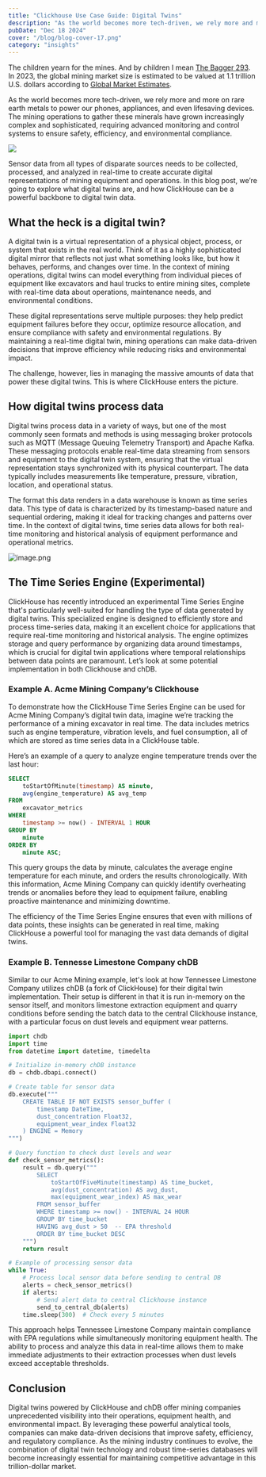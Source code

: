```yaml
---
title: "Clickhouse Use Case Guide: Digital Twins"
description: "As the world becomes more tech-driven, we rely more and more on rare earth metals to power our phones, appliances, and even lifesaving devices. The mining operations to gather these minerals have grown increasingly complex and sophisticated."
pubDate: "Dec 18 2024"
cover: "/blog/blog-cover-17.png"
category: "insights"
---
```


The children yearn for the mines. And by children I mean [The Bagger 293](https://en.wikipedia.org/wiki/Bagger_293). In 2023, the global mining market size is estimated to be valued at 1.1 trillion U.S. dollars according to [Global Market Estimates](https://www.globalmarketestimates.com/market-report/mining-market-3926). 

As the world becomes more tech-driven, we rely more and more on rare earth metals to power our phones, appliances, and even lifesaving devices. The mining operations to gather these minerals have grown increasingly complex and sophisticated, requiring advanced monitoring and control systems to ensure safety, efficiency, and environmental compliance. 

![](/blog/excavator.jpg)

Sensor data from all types of disparate sources needs to be collected, processed, and analyzed in real-time to create accurate digital representations of mining equipment and operations. In this blog post, we’re going to explore what digital twins are, and how ClickHouse can be a powerful backbone to digital twin data.

## What the heck is a digital twin?

A digital twin is a virtual representation of a physical object, process, or system that exists in the real world. Think of it as a highly sophisticated digital mirror that reflects not just what something looks like, but how it behaves, performs, and changes over time. In the context of mining operations, digital twins can model everything from individual pieces of equipment like excavators and haul trucks to entire mining sites, complete with real-time data about operations, maintenance needs, and environmental conditions.

These digital representations serve multiple purposes: they help predict equipment failures before they occur, optimize resource allocation, and ensure compliance with safety and environmental regulations. By maintaining a real-time digital twin, mining operations can make data-driven decisions that improve efficiency while reducing risks and environmental impact.

The challenge, however, lies in managing the massive amounts of data that power these digital twins. This is where ClickHouse enters the picture.

## How digital twins process data

Digital twins process data in a variety of ways, but one of the most commonly seen formats and methods is using messaging broker protocols such as MQTT (Message Queuing Telemetry Transport) and Apache Kafka. These messaging protocols enable real-time data streaming from sensors and equipment to the digital twin system, ensuring that the virtual representation stays synchronized with its physical counterpart. The data typically includes measurements like temperature, pressure, vibration, location, and operational status.

The format this data renders in a data warehouse is known as time series data. This type of data is characterized by its timestamp-based nature and sequential ordering, making it ideal for tracking changes and patterns over time. In the context of digital twins, time series data allows for both real-time monitoring and historical analysis of equipment performance and operational metrics.

![image.png](/blog/time-series-chart.png)

## The Time Series Engine (Experimental)

ClickHouse has recently introduced an experimental Time Series Engine that's particularly well-suited for handling the type of data generated by digital twins. This specialized engine is designed to efficiently store and process time-series data, making it an excellent choice for applications that require real-time monitoring and historical analysis. The engine optimizes storage and query performance by organizing data around timestamps, which is crucial for digital twin applications where temporal relationships between data points are paramount. Let’s look at some potential implementation in both Clickhouse and chDB. 

### Example A. Acme Mining Company’s Clickhouse

To demonstrate how the ClickHouse Time Series Engine can be used for Acme Mining Company’s digital twin data, imagine we’re tracking the performance of a mining excavator in real time. The data includes metrics such as engine temperature, vibration levels, and fuel consumption, all of which are stored as time series data in a ClickHouse table.

Here’s an example of a query to analyze engine temperature trends over the last hour:

```sql
SELECT
    toStartOfMinute(timestamp) AS minute,
    avg(engine_temperature) AS avg_temp
FROM
    excavator_metrics
WHERE
    timestamp >= now() - INTERVAL 1 HOUR
GROUP BY
    minute
ORDER BY
    minute ASC;

```

This query groups the data by minute, calculates the average engine temperature for each minute, and orders the results chronologically. With this information, Acme Mining Company can quickly identify overheating trends or anomalies before they lead to equipment failure, enabling proactive maintenance and minimizing downtime.

The efficiency of the Time Series Engine ensures that even with millions of data points, these insights can be generated in real time, making ClickHouse a powerful tool for managing the vast data demands of digital twins.

### Example B. Tennesse Limestone Company chDB

Similar to our Acme Mining example, let's look at how Tennessee Limestone Company utilizes chDB (a fork of ClickHouse) for their digital twin implementation. Their setup is different in that it is run in-memory on the sensor itself, and monitors limestone extraction equipment and quarry conditions before sending the batch data to the central Clickhouse instance, with a particular focus on dust levels and equipment wear patterns.

```python
import chdb
import time
from datetime import datetime, timedelta

# Initialize in-memory chDB instance
db = chdb.dbapi.connect()

# Create table for sensor data
db.execute("""
    CREATE TABLE IF NOT EXISTS sensor_buffer (
        timestamp DateTime,
        dust_concentration Float32,
        equipment_wear_index Float32
    ) ENGINE = Memory
""")

# Query function to check dust levels and wear
def check_sensor_metrics():
    result = db.query("""
        SELECT 
            toStartOfFiveMinute(timestamp) AS time_bucket,
            avg(dust_concentration) AS avg_dust,
            max(equipment_wear_index) AS max_wear
        FROM sensor_buffer
        WHERE timestamp >= now() - INTERVAL 24 HOUR
        GROUP BY time_bucket
        HAVING avg_dust > 50  -- EPA threshold
        ORDER BY time_bucket DESC
    """)
    return result

# Example of processing sensor data
while True:
    # Process local sensor data before sending to central DB
    alerts = check_sensor_metrics()
    if alerts:
        # Send alert data to central Clickhouse instance
        send_to_central_db(alerts)
    time.sleep(300)  # Check every 5 minutes
```

This approach helps Tennessee Limestone Company maintain compliance with EPA regulations while simultaneously monitoring equipment health. The ability to process and analyze this data in real-time allows them to make immediate adjustments to their extraction processes when dust levels exceed acceptable thresholds.

## Conclusion

Digital twins powered by ClickHouse and chDB offer mining companies unprecedented visibility into their operations, equipment health, and environmental impact. By leveraging these powerful analytical tools, companies can make data-driven decisions that improve safety, efficiency, and regulatory compliance. As the mining industry continues to evolve, the combination of digital twin technology and robust time-series databases will become increasingly essential for maintaining competitive advantage in this trillion-dollar market.